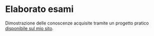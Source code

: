# Elaborato esami
Dimostrazione delle conoscenze acquisite tramite un progetto pratico [disponibile sul mio sito](https://highschool-exam.antolab.net).
